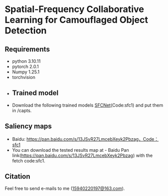 # Spatial-Frequency Collaborative Learning for Camouflaged Object Detection
## Requirements
* python 3.10.11
* pytorch 2.0.1
* Numpy 1.25.1
* torchvision
* ## Trained model
* Download the following trained models [SFCNet](https://pan.baidu.com/s/17rXE--VxuS-KcEM3KOwQ2w)(Code:sfc1) and put them in /capts.
## Saliency maps
* Baidu: https://pan.baidu.com/s/13JSvR27LmcebXeyk2Pbzag，Code：sfc1
* You can download the tested results map at - Baidu Pan link(https://pan.baidu.com/s/13JSvR27LmcebXeyk2Pbzag) with the fetch code:sfc1.

## Citation
Feel free to send e-mails to me (15940220197@163.com).
